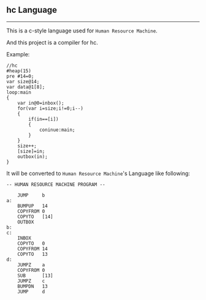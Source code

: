 ## hc Language
---
This is a c-style language used for `Human Resource Machine`. 

And this project is a compiler for hc.

Example:
```
//hc
#heap(15)
pre #14=0;
var size@14;
var data@1[8];
loop:main
{
	var in@0=inbox();
	for(var i=size;i!=0;i--)
	{
		if(in==[i])
		{
			coninue:main;
		}
	}
	size++;
    [size]=in;
	outbox(in);
}
```
It will be converted to `Human Resource Machine`'s Language like following:
```
-- HUMAN RESOURCE MACHINE PROGRAM --

    JUMP     b
a:
    BUMPUP   14
    COPYFROM 0
    COPYTO   [14]
    OUTBOX  
b:
c:
    INBOX   
    COPYTO   0
    COPYFROM 14
    COPYTO   13
d:
    JUMPZ    a
    COPYFROM 0
    SUB      [13]
    JUMPZ    c
    BUMPDN   13
    JUMP     d

```